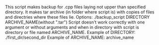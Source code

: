  This script makes backup for .cpp files laying not upper than specified directory.
 It makes tar archive (in folder where script is) with copies of files and directries where these files lie.
  Options:
 ./backup_script DIRECTORY ARCHIVE_NAME(without ".tar")
  Script doesn't work correctly with one argument or without arguments and when in directory with script is directory or file named ARCHIVE_NAME.
 Example of DIRECTORY: ./first_dir/second_dir
 Example of ARCHIVE_NAME: archive_name

